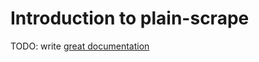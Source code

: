 # Introduction to plain-scrape

TODO: write [great documentation](http://jacobian.org/writing/what-to-write/)
